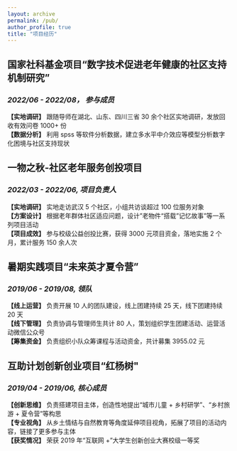 ```yaml
---
layout: archive
permalink: /pub/
author_profile: true
title: "项目经历"
---
```


## 国家社科基金项目“数字技术促进老年健康的社区支持机制研究” 
### *2022/06 - 2022/08， 参与成员*
**【实地调研】** 跟随导师在湖北、山东、四川三省 30 余个社区实地调研，发放回收有效问卷 1000+ 份 \
**【数据分析】** 利用 spss 等软件分析数据，建立多水平中介效应等模型分析数字化困境与社区支持现状

## 一物之秋-社区老年服务创投项目
### *2022/03 - 2022/06, 项目负责人*
**【实地调研】** 实地走访武汉 5 个社区，小组共访谈超过 100 位服务对象 \
**【方案设计】** 根据老年群体社区适应问题，设计”老物件“搭载”记忆故事”等一系列项目活动 \
**【项目成效】** 参与校级公益创投比赛，获得 3000 元项目资金，落地实施 2 个月，累计服务 150 余人次

## 暑期实践项目“未来英才夏令营”
### *2019/06 - 2019/08, 领队*
**【线上运营】** 负责开展 10 人的团队建设，线上团建持续 25 天，线下团建持续 20 天 \
**【线下管理】** 负责协调与管理师生共计 80 人，策划组织学生团建活动、运营活动微信公众号 \
**【筹集资金】** 负责组织小队众筹课程与活动资金，共计募集 3955.02 元

## 互助计划创新创业项目“红杨树"
### *2019/04 - 2019/06, 核心成员*
**【创新思维】** 负责搭建项目主体，创造性地提出“城市儿童 + 乡村研学”、“乡村旅游 + 夏令营”等构思 \
**【专业视角】** 从乡土情结与自然教育等角度延伸项目视角，拓展了项目的活动内容，链接了更多参与主体 \
**【获奖情况】** 荣获 2019 年“互联网 +”大学生创新创业大赛校级一等奖

